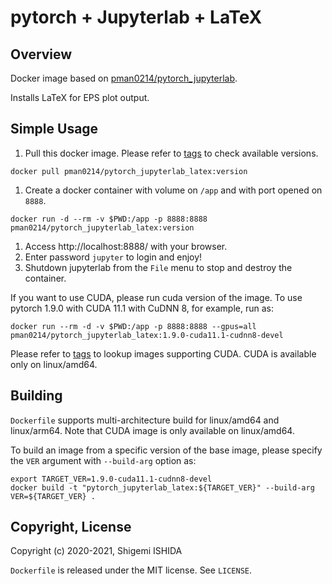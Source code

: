 # pytorch + Jupyterlab + LaTeX

## Overview

Docker image based on [pman0214/pytorch_jupyterlab](https://hub.docker.com/r/pman0214/pytorch_jupyterlab).

Installs LaTeX for EPS plot output.

## Simple Usage

1. Pull this docker image. Please refer to [tags](https://hub.docker.com/r/pman0214/pytorch_jupyterlab_latex/tags) to check available versions.
```
docker pull pman0214/pytorch_jupyterlab_latex:version
```
1. Create a docker container with volume on `/app` and with port opened on `8888`.
```
docker run -d --rm -v $PWD:/app -p 8888:8888 pman0214/pytorch_jupyterlab_latex:version
```
1. Access http://localhost:8888/ with your browser.
1. Enter password `jupyter` to login and enjoy!
1. Shutdown jupyterlab from the `File` menu to stop and destroy the container.

If you want to use CUDA, please run cuda version of the image. To use pytorch 1.9.0 with CUDA 11.1 with CuDNN 8, for example, run as:
```
docker run --rm -d -v $PWD:/app -p 8888:8888 --gpus=all pman0214/pytorch_jupyterlab_latex:1.9.0-cuda11.1-cudnn8-devel
```

Please refer to [tags](https://hub.docker.com/r/pman0214/pytorch_jupyterlab_latex/tags) to lookup images supporting CUDA. CUDA is available only on linux/amd64.

## Building

`Dockerfile` supports multi-architecture build for linux/amd64 and linux/arm64.
Note that CUDA image is only available on linux/amd64.

To build an image from a specific version of the base image, please specify the `VER` argument with `--build-arg` option as:
```
export TARGET_VER=1.9.0-cuda11.1-cudnn8-devel
docker build -t "pytorch_jupyterlab_latex:${TARGET_VER}" --build-arg VER=${TARGET_VER} .
```

## Copyright, License

Copyright (c) 2020-2021, Shigemi ISHIDA

`Dockerfile` is released under the MIT license.
See `LICENSE`.
